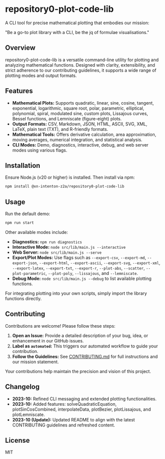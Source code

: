 # repository0-plot-code-lib

A CLI tool for precise mathematical plotting that embodies our mission:

"Be a go-to plot library with a CLI, be the jq of formulae visualisations."

## Overview

repository0-plot-code-lib is a versatile command-line utility for plotting and analyzing mathematical functions. Designed with clarity, extensibility, and strict adherence to our contributing guidelines, it supports a wide range of plotting modes and output formats.

## Features

- **Mathematical Plots:** Supports quadratic, linear, sine, cosine, tangent, exponential, logarithmic, square root, polar, parametric, elliptical, polynomial, spiral, modulated sine, custom plots, Lissajous curves, Bessel functions, and Lemniscate (figure-eight) plots.
- **Output Formats:** CSV, Markdown, JSON, HTML, ASCII, SVG, XML, LaTeX, plain text (TXT), and R-friendly formats.
- **Mathematical Tools:** Offers derivative calculation, area approximation, moving averages, numerical integration, and statistical analysis.
- **CLI Modes:** Demo, diagnostics, interactive, debug, and web server modes using various flags.

## Installation

Ensure Node.js (v20 or higher) is installed. Then install via npm:

```bash
npm install @xn-intenton-z2a/repository0-plot-code-lib
```

## Usage

Run the default demo:

```bash
npm run start
```

Other available modes include:

- **Diagnostics:** `npm run diagnostics`
- **Interactive Mode:** `node src/lib/main.js --interactive`
- **Web Server:** `node src/lib/main.js --serve`
- **Export/Plot Modes:** Use flags such as `--export-csv`, `--export-md`, `--export-json`, `--export-html`, `--export-ascii`, `--export-svg`, `--export-xml`, `--export-latex`, `--export-txt`, `--export-r`, `--plot-abs`, `--scatter`, `--plot-parametric`, `--plot-poly`, `--lissajous`, and `--lemniscate`.
- **Debug Mode:** `node src/lib/main.js --debug` to list available plotting functions.

For integrating plotting into your own scripts, simply import the library functions directly.

## Contributing

Contributions are welcome! Please follow these steps:

1. **Open an Issue:** Provide a detailed description of your bug, idea, or enhancement in our GitHub issues.
2. **Label as `automated`:** This triggers our automated workflow to guide your contribution.
3. **Follow the Guidelines:** See [CONTRIBUTING.md](./CONTRIBUTING.md) for full instructions and our mission statement.

Your contributions help maintain the precision and vision of this project.

## Changelog

- **2023-10:** Refined CLI messaging and extended plotting functionalities.
- **2023-10:** Added features: solveQuadraticEquation, plotSinCosCombined, interpolateData, plotBezier, plotLissajous, and plotLemniscate.
- **2023-10 (Update):** Updated README to align with the latest CONTRIBUTING guidelines and refreshed content.

## License

MIT
